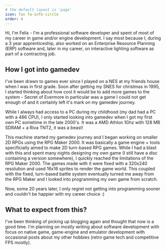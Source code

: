 ```yaml
---
# the default layout is 'page'
icon: fas fa-info-circle
order: 4
---
```


Hi, I'm Felix - I'm a professional software developer and spent of most of my career in game and/or engine development. I say most because I, during a 3 year apprenticeship, also worked on an Enterprise Resource Planning (ERP) software and, later in my career, on interactive lighting software as part of a contracting job.

## How I got into gamedev
I've been drawn to games ever since I played on a NES at my friends house when I was in first grade. Soon after getting my SNES for christmas in 1995, I started thinking about how cool it would be to add more games to the system - Secret of Evermore in particular was a game I could not get enough of and it certainly left it's mark on my gamedev journey.

While I always had access to a PC during my childhood (my dad had a PC with a 486 CPU), I only started looking into gamedev when I got my first own PC sometime in the late 2000's. It was a AMD Athlon 1Ghz with 128 MB SDRAM + a Riva TNT2, it was a beast!

This machine started my gamedev journey and I began working on smaller 2D RPGs using the RPG Maker 2000. It was basically a game engine + tools specificially aimed to make 2D turn-based RPG games. While I had a blast with this and spent many nights designing my own game (I still have a disc containing a version somewhere), I quickly reached the limitations of the RPG Maker 2000. The games made with it were fixed with a 320x240 resolution and used 16x16 sprites to render the game world. This coupled with the fixed, turn-based battle system eventually turned me away from the RPG Maker and I looked into programming my own game from scratch.

Now, some 20 years later, I only regret not getting into programming sooner and couldn't be happier with my career choice :)

## What to expect from this?
I've been thinking of picking up blogging again and thought that now is a good time. I'm planning on mostly writing about software development with focus on native game, game-engine and emulator development with occasional posts about my other hobbies (retro game tech and competitive FPS mostly).

